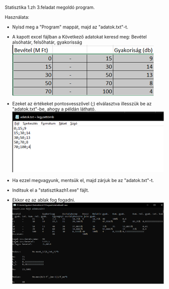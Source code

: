 Statisztika 1.zh 3.feladat megoldó program.

Használata:

- Nyisd meg a "Program" mappát, majd az "adatok.txt"-t.
- A kapott excel fájlban a Következő adatokat keresd meg: Bevétel alsóhatár, felsőhatár, gyakorisság
![Első kép](images/kep1.png)

- Ezeket az értékeket pontosvesszővel (;) elválasztva illesszük be az "adatok.txt"-be, ahogy a példán látható.
![Második kép](images/kep2.png)

- Ha ezzel megvagyunk, mentsük el, majd zárjuk be az "adatok.txt"-t.
- Inditsuk el a "statisztikazh1.exe" fájlt.
- Ekkor ez az ablak fog fogadni.
![Harmadik kép](images/kep3.png)

